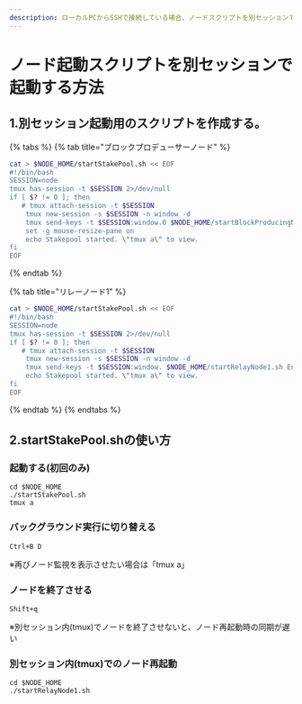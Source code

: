 ```yaml
---
description: ローカルPCからSSHで接続している場合、ノードスクリプトを別セッションで起動させることでノードセッションを終了させずにバックグラウンド実行できる
---
```


# ノード起動スクリプトを別セッションで起動する方法

## 1.別セッション起動用のスクリプトを作成する。  
  

{% tabs %}
{% tab title="ブロックプロデューサーノード" %}
```bash
cat > $NODE_HOME/startStakePool.sh << EOF 
#!/bin/bash
SESSION=node
tmux has-session -t $SESSION 2>/dev/null
if [ $? != 0 ]; then
   # tmux attach-session -t $SESSION
    tmux new-session -s $SESSION -n window -d
    tmux send-keys -t $SESSION:window.0 $NODE_HOME/startBlockProducingNode.sh Enter
    set -g mouse-resize-pane on
    echo Stakepool started. \"tmux a\" to view.
fi
EOF
```
{% endtab %}

{% tab title="リレーノード1" %}
```bash
cat > $NODE_HOME/startStakePool.sh << EOF 
#!/bin/bash
SESSION=node
tmux has-session -t $SESSION 2>/dev/null
if [ $? != 0 ]; then
   # tmux attach-session -t $SESSION
    tmux new-session -s $SESSION -n window -d
    tmux send-keys -t $SESSION:window. $NODE_HOME/startRelayNode1.sh Enter
    echo Stakepool started. \"tmux a\" to view.
fi
EOF
```
{% endtab %}
{% endtabs %}

## 2.startStakePool.shの使い方

### 起動する(初回のみ)

```text
cd $NODE_HOME
./startStakePool.sh
tmux a
```

### バックグラウンド実行に切り替える

```text
Ctrl+B D
```
※再びノード監視を表示させたい場合は「tmux a」  



### ノードを終了させる
```text
Shift+q
```
※別セッション内(tmux)でノードを終了させないと、ノード再起動時の同期が遅い  

### 別セッション内(tmux)でのノード再起動
```text
cd $NODE_HOME
./startRelayNode1.sh
```
